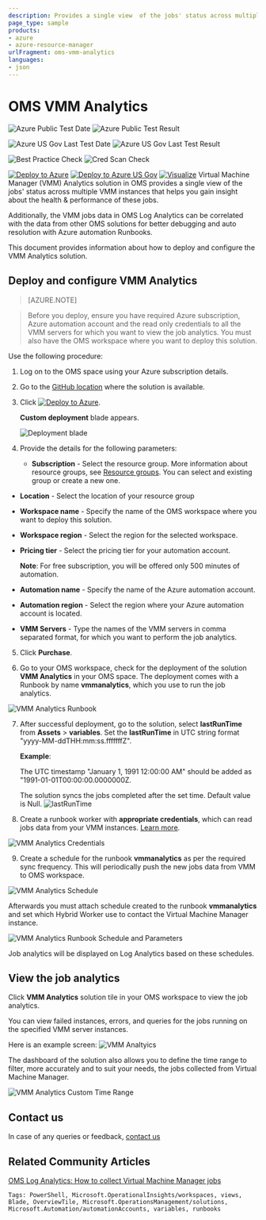 ```yaml
---
description: Provides a single view  of the jobs' status across multiple VMM instances that helps you gain insight about the health & performance of these jobs.
page_type: sample
products:
- azure
- azure-resource-manager
urlFragment: oms-vmm-analytics
languages:
- json
---
```

# OMS VMM Analytics

![Azure Public Test Date](https://azurequickstartsservice.blob.core.windows.net/badges/demos/oms-vmm-analytics/PublicLastTestDate.svg)
![Azure Public Test Result](https://azurequickstartsservice.blob.core.windows.net/badges/demos/oms-vmm-analytics/PublicDeployment.svg)

![Azure US Gov Last Test Date](https://azurequickstartsservice.blob.core.windows.net/badges/demos/oms-vmm-analytics/FairfaxLastTestDate.svg)
![Azure US Gov Last Test Result](https://azurequickstartsservice.blob.core.windows.net/badges/demos/oms-vmm-analytics/FairfaxDeployment.svg)

![Best Practice Check](https://azurequickstartsservice.blob.core.windows.net/badges/demos/oms-vmm-analytics/BestPracticeResult.svg)
![Cred Scan Check](https://azurequickstartsservice.blob.core.windows.net/badges/demos/oms-vmm-analytics/CredScanResult.svg)

[![Deploy to Azure](https://raw.githubusercontent.com/Azure/azure-quickstart-templates/master/1-CONTRIBUTION-GUIDE/images/deploytoazure.svg?sanitize=true)](https://portal.azure.com/#create/Microsoft.Template/uri/https%3A%2F%2Fraw.githubusercontent.com%2FAzure%2Fazure-quickstart-templates%2Fmaster%2Fdemos%2Foms-vmm-analytics%2Fazuredeploy.json)
[![Deploy to Azure US Gov](https://raw.githubusercontent.com/Azure/azure-quickstart-templates/master/1-CONTRIBUTION-GUIDE/images/deploytoazuregov.svg?sanitize=true)](https://portal.azure.us/#create/Microsoft.Template/uri/https%3A%2F%2Fraw.githubusercontent.com%2FAzure%2Fazure-quickstart-templates%2Fmaster%2Fdemos%2Foms-vmm-analytics%2Fazuredeploy.json)
[![Visualize](https://raw.githubusercontent.com/Azure/azure-quickstart-templates/master/1-CONTRIBUTION-GUIDE/images/visualizebutton.svg?sanitize=true)](http://armviz.io/#/?load=https%3A%2F%2Fraw.githubusercontent.com%2FAzure%2Fazure-quickstart-templates%2Fmaster%2Fdemos%2Foms-vmm-analytics%2Fazuredeploy.json)
Virtual Machine Manager (VMM) Analytics solution in OMS provides a single view  of the jobs' status across multiple VMM instances that helps you gain insight about the health & performance of these jobs.

Additionally, the VMM jobs data in OMS Log Analytics can be correlated with the data from other OMS solutions for better debugging and auto resolution with Azure automation Runbooks.

This document provides information about how to deploy and configure the VMM Analytics solution.

## Deploy and configure VMM Analytics

>[AZURE.NOTE]

> Before you deploy, ensure you have required Azure subscription, Azure automation account  and the read only credentials to all the VMM servers for which you want to view the job analytics. You must also have the OMS workspace where you want to deploy this solution.

Use the following procedure:

1.	Log on to the OMS space using your Azure subscription details.
2.	Go to the [GitHub location](https://github.com/krnese/AzureDeploy/tree/master/OMS/MSOMS/Solutions/vmm) where the solution is available.
3. Click [![Deploy to Azure](https://raw.githubusercontent.com/Azure/azure-quickstart-templates/master/1-CONTRIBUTION-GUIDE/images/deploytoazure.svg?sanitize=true)](https://portal.azure.com/#create/Microsoft.Template/uri/https%3A%2F%2Fraw.githubusercontent.com%2Fazure%2Fazure-quickstart-templates%2Fmaster%2Fdemos%2Foms-vmm-analytics%2Fazuredeploy.json).

    **Custom deployment** blade appears.

    ![Deployment blade](images/vmm-analytics-deployment-screen.png)

4. Provide the details for the following parameters:

   - **Subscription** - Select the resource group. More information about resource groups, see [Resource groups](https://learn.microsoft.com/azure/azure-resource-manager/resource-group-overview#resource-groups). You can select and existing group or create a new one.
  - **Location** - Select the location of your resource group
  - **Workspace name** - Specify the name of the OMS workspace where you want to deploy this solution.
  - **Workspace region** - Select the region for the selected workspace.
  - **Pricing tier** - Select the pricing tier for your automation account.

    **Note**: For free subscription, you will be offered only 500 minutes of automation.
  - **Automation name** - Specify the name of the Azure automation account.
  - **Automation region** - Select the region where your Azure automation account is located.
  - **VMM Servers** - Type the names of the VMM servers in comma separated format, for which you want to perform the job analytics.

5. Click **Purchase**.

6. Go to your OMS workspace, check for the deployment of the solution **VMM Analytics** in your OMS space. The deployment comes with a Runbook by name **vmmanalytics**, which you use to run the job analytics.

![VMM Analytics Runbook](images/vmm-analytics-runbook.png)

7. After successful deployment, go to the solution,   select **lastRunTime** from  **Assets** > **variables**.  Set the **lastRunTime**
in UTC string format "yyyy-MM-ddTHH:mm:ss.fffffffZ".

    **Example**:

    The UTC timestamp "January 1, 1991 12:00:00 AM" should be added as "1991-01-01T00:00:00.0000000Z.

    The solution syncs the jobs completed after the set time. Default value is Null.
![lastRunTime](images/vmm-analytics-last-run-time.png)

8. Create a runbook worker with **appropriate credentials**, which can read jobs data from your VMM instances. [Learn more](https://learn.microsoft.com/azure/automation/automation-hybrid-runbook-worker
).

![VMM Analytics Credentials](images/vmm-analytics-credential.png)

9. Create a schedule for the runbook **vmmanalytics** as per the required sync frequency. This will periodically push the new jobs data from VMM to OMS workspace.

![VMM Analytics Schedule](images/vmm-analytics-schedule.png)

Afterwards you must attach schedule created to the runbook **vmmanalytics** and set which Hybrid Worker use to contact the Virtual Machine Manager instance.

![VMM Analytics Runbook Schedule and Parameters](images/vmm-analytics-runbook-schedule-parameters.png)

Job analytics will be displayed on Log Analytics based on these schedules.

## View the job analytics
Click **VMM Analytics** solution tile in your OMS workspace to view the job analytics.

You can view failed instances, errors, and queries for the jobs running on the specified VMM server instances.

Here is an example screen:
![VMM Analtyics](images/vmm-analytics-log-analytics-screen.png)

The dashboard of the solution also allows you to define the time range to filter, more accurately and to suit your needs, the jobs collected from Virtual Machine Manager.

![VMM Analytics Custom Time Range](images/vmm-analytics-runbook-custom-timerange.png)

## Contact us
In case of any queries or feedback, [contact us](mailto:vmmanalytics@microsoft.com)

## Related Community Articles
[OMS Log Analytics: How to collect Virtual Machine Manager jobs](http://francescomolfese.it/en/2017/10/oms-log-analytics-come-collezionare-i-job-di-virtual-machine-manager/)

`Tags: PowerShell, Microsoft.OperationalInsights/workspaces, views, Blade, OverviewTile, Microsoft.OperationsManagement/solutions, Microsoft.Automation/automationAccounts, variables, runbooks`
